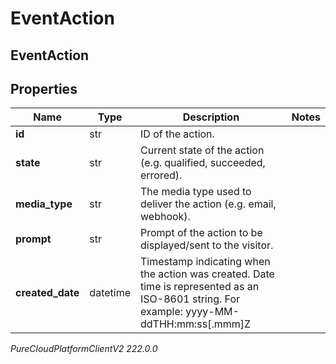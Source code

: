 # EventAction

## EventAction

## Properties

|Name | Type | Description | Notes|
|------------ | ------------- | ------------- | -------------|
| **id** | str | ID of the action. | |
| **state** | str | Current state of the action (e.g. qualified, succeeded, errored). | |
| **media_type** | str | The media type used to deliver the action (e.g. email, webhook). | |
| **prompt** | str | Prompt of the action to be displayed/sent to the visitor. | |
| **created_date** | datetime | Timestamp indicating when the action was created. Date time is represented as an ISO-8601 string. For example: yyyy-MM-ddTHH:mm:ss[.mmm]Z | |



_PureCloudPlatformClientV2 222.0.0_
